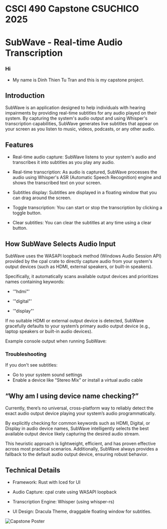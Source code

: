 # CSCI 490 Capstone CSUCHICO 2025

# SubWave - Real-time Audio Transcription

### Hi
* My name is Dinh Thien Tu Tran and this is my capstone project.

## Introduction

SubWave is an application designed to help individuals with hearing impairments by providing real-time subtitles for any audio played on their system. By capturing the system's audio output and using Whisper's transcription capabilities, SubWave generates live subtitles that appear on your screen as you listen to music, videos, podcasts, or any other audio.

## Features
- Real-time audio capture: SubWave listens to your system's audio and transcribes it into subtitles as you play any audio.

- Real-time transcription: As audio is captured, SubWave processes the audio using Whisper's ASR (Automatic Speech Recognition) engine and shows the transcribed text on your screen.

- Subtitles display: Subtitles are displayed in a floating window that you can drag around the screen.

- Toggle transcription: You can start or stop the transcription by clicking a toggle button.

- Clear subtitles: You can clear the subtitles at any time using a clear button.


## How SubWave Selects Audio Input

SubWave uses the WASAPI loopback method (Windows Audio Session API) provided by the cpal crate to directly capture audio from your system's output devices (such as HDMI, external speakers, or built-in speakers).

Specifically, it automatically scans available output devices and prioritizes names containing keywords:

- '"hdmi"'

- '"digital"'

- '"display"'

If no suitable HDMI or external output device is detected, SubWave gracefully defaults to your system’s primary audio output device (e.g., laptop speakers or built-in audio devices).

Example console output when running SubWave:

### Troubleshooting
If you don't see subtitles:
- Go to your system sound settings
- Enable a device like “Stereo Mix” or install a virtual audio cable

## “Why am I using device name checking?”
Currently, there’s no universal, cross-platform way to reliably detect the exact audio output device playing your system’s audio programmatically.

By explicitly checking for common keywords such as HDMI, Digital, or Display in audio device names, SubWave intelligently selects the best available output device likely capturing the desired audio stream.

This heuristic approach is lightweight, efficient, and has proven effective across most practical scenarios. Additionally, SubWave always provides a fallback to the default audio output device, ensuring robust behavior.

## Technical Details
* Framework: Rust with Iced for UI

* Audio Capture: cpal crate using WASAPI loopback

* Transcription Engine: Whisper (using whisper-rs)

* UI Design: Dracula Theme, draggable floating window for subtitles.

![Capstone Poster](C:\Users\greddykp88\Downloads\Captstone\Capstone\Capstone2.png)